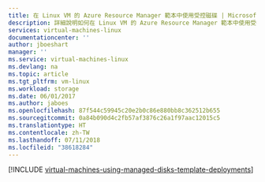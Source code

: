 ```yaml
---
title: 在 Linux VM 的 Azure Resource Manager 範本中使用受控磁碟 | Microsoft Docs
description: 詳細說明如何在 Linux VM 的 Azure Resource Manager 範本中使用受控磁碟
services: virtual-machines-linux
documentationcenter: ''
author: jboeshart
manager: ''
ms.service: virtual-machines-linux
ms.devlang: na
ms.topic: article
ms.tgt_pltfrm: vm-linux
ms.workload: storage
ms.date: 06/01/2017
ms.author: jaboes
ms.openlocfilehash: 87f544c59945c20e2b0c86e880bb8c362512b655
ms.sourcegitcommit: 0a84b090d4c2fb57af3876c26a1f97aac12015c5
ms.translationtype: HT
ms.contentlocale: zh-TW
ms.lasthandoff: 07/11/2018
ms.locfileid: "38618284"
---
```

[!INCLUDE [virtual-machines-using-managed-disks-template-deployments](../../../includes/virtual-machines-using-managed-disks-template-deployments.md)]